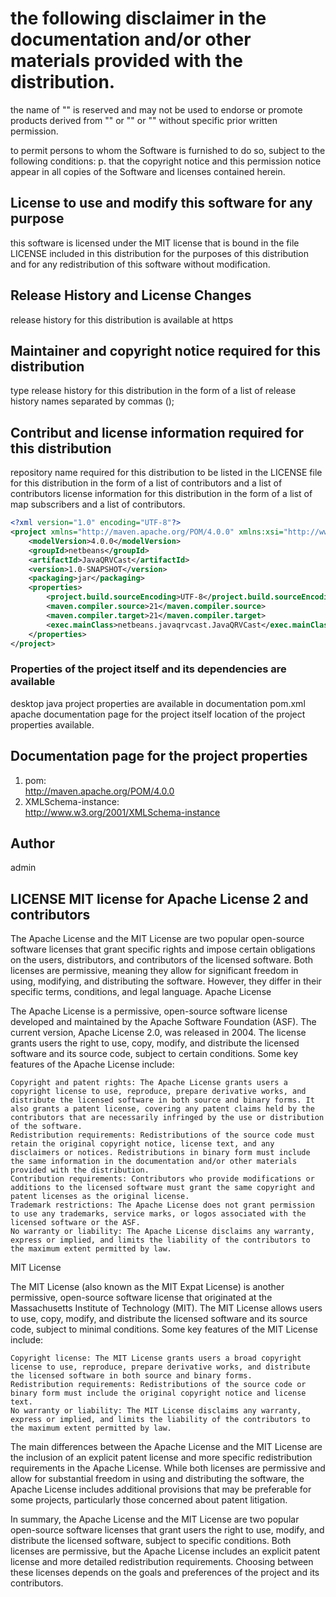 # the following disclaimer in the documentation and/or other materials provided with the distribution.

the name of "" is reserved and may not be used to endorse or promote products derived from "" or "" 
or "" without specific prior written permission.

to permit persons to whom the Software is furnished to do so, subject to the following conditions:
p. that the copyright notice and this permission notice appear in all copies of the Software and 
licenses contained herein.

## License to use and modify this software for any purpose

this software is licensed under the MIT license that is bound in the file LICENSE included in this distribution
for the purposes of this distribution and for any redistribution of this software without modification.

## Release History and License Changes 

release history for this distribution is available at https

## Maintainer and copyright notice required for this distribution

type release history for this distribution in the form of a list of release history names separated by commas ();

## Contribut and license information required for this distribution

repository name required for this distribution to be listed in the LICENSE file for this distribution in the form of a
list of contributors and a list of contributors license information for this distribution in the form of a list of  map
subscribers and a list of contributors.


```xml
<?xml version="1.0" encoding="UTF-8"?>
<project xmlns="http://maven.apache.org/POM/4.0.0" xmlns:xsi="http://www.w3.org/2001/XMLSchema-instance" xsi:schemaLocation="http://maven.apache.org/POM/4.0.0 http://maven.apache.org/xsd/maven-4.0.0.xsd">
    <modelVersion>4.0.0</modelVersion>
    <groupId>netbeans</groupId>
    <artifactId>JavaQRVCast</artifactId>
    <version>1.0-SNAPSHOT</version>
    <packaging>jar</packaging>
    <properties>
        <project.build.sourceEncoding>UTF-8</project.build.sourceEncoding>
        <maven.compiler.source>21</maven.compiler.source>
        <maven.compiler.target>21</maven.compiler.target>
        <exec.mainClass>netbeans.javaqrvcast.JavaQRVCast</exec.mainClass>
    </properties>
</project>
```

### Properties of the project itself and its dependencies are available

desktop java project properties are available in documentation pom.xml apache documentation page for the project itself 
location of the project properties available.



## Documentation page for the project properties

1) pom: <br>
   http://maven.apache.org/POM/4.0.0
2) XMLSchema-instance: <br>
  http://www.w3.org/2001/XMLSchema-instance

## Author
admin

## LICENSE MIT license for Apache License 2 and contributors

The Apache License and the MIT License are two popular open-source software licenses that grant specific rights and impose certain obligations on the users, distributors, and contributors of the licensed software. Both licenses are permissive, meaning they allow for significant freedom in using, modifying, and distributing the software. However, they differ in their specific terms, conditions, and legal language.
Apache License

The Apache License is a permissive, open-source software license developed and maintained by the Apache Software Foundation (ASF). The current version, Apache License 2.0, was released in 2004. The license grants users the right to use, copy, modify, and distribute the licensed software and its source code, subject to certain conditions. Some key features of the Apache License include:

    Copyright and patent rights: The Apache License grants users a copyright license to use, reproduce, prepare derivative works, and distribute the licensed software in both source and binary forms. It also grants a patent license, covering any patent claims held by the contributors that are necessarily infringed by the use or distribution of the software.
    Redistribution requirements: Redistributions of the source code must retain the original copyright notice, license text, and any disclaimers or notices. Redistributions in binary form must include the same information in the documentation and/or other materials provided with the distribution.
    Contribution requirements: Contributors who provide modifications or additions to the licensed software must grant the same copyright and patent licenses as the original license.
    Trademark restrictions: The Apache License does not grant permission to use any trademarks, service marks, or logos associated with the licensed software or the ASF.
    No warranty or liability: The Apache License disclaims any warranty, express or implied, and limits the liability of the contributors to the maximum extent permitted by law.

MIT License

The MIT License (also known as the MIT Expat License) is another permissive, open-source software license that originated at the Massachusetts Institute of Technology (MIT). The MIT License allows users to use, copy, modify, and distribute the licensed software and its source code, subject to minimal conditions. Some key features of the MIT License include:

    Copyright license: The MIT License grants users a broad copyright license to use, reproduce, prepare derivative works, and distribute the licensed software in both source and binary forms.
    Redistribution requirements: Redistributions of the source code or binary form must include the original copyright notice and license text.
    No warranty or liability: The MIT License disclaims any warranty, express or implied, and limits the liability of the contributors to the maximum extent permitted by law.

The main differences between the Apache License and the MIT License are the inclusion of an explicit patent license and more specific redistribution requirements in the Apache License. While both licenses are permissive and allow for substantial freedom in using and distributing the software, the Apache License includes additional provisions that may be preferable for some projects, particularly those concerned about patent litigation.

In summary, the Apache License and the MIT License are two popular open-source software licenses that grant users the right to use, modify, and distribute the licensed software, subject to specific conditions. Both licenses are permissive, but the Apache License includes an explicit patent license and more detailed redistribution requirements. Choosing between these licenses depends on the goals and preferences of the project and its contributors.